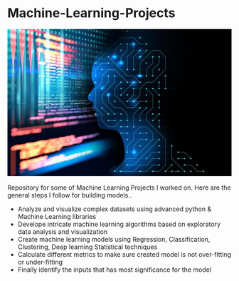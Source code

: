 # Machine-Learning-Projects
![](zmg/ml1.jpg)

Repository for some of Machine Learning Projects I worked on. Here are the general steps I follow for building models.. 
- Analyze and visualize complex datasets using advanced python & Machine Learning libraries
- Develope intricate machine learning algorithms based on exploratory data analysis and visualization
- Create machine learning models using Regression, Classification, Clustering, Deep learning Statistical techniques
- Calculate different metrics to make sure created model is not over-fitting or under-fitting 
- Finally identify the inputs that has most significance for the model

